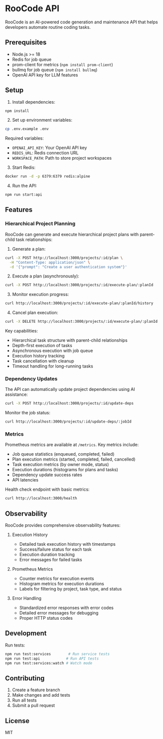 # RooCode API

RooCode is an AI-powered code generation and maintenance API that helps developers automate routine coding tasks.

## Prerequisites

- Node.js >= 18
- Redis for job queue
- prom-client for metrics (`npm install prom-client`)
- bullmq for job queue (`npm install bullmq`)
- OpenAI API key for LLM features

## Setup

1. Install dependencies:
```bash
npm install
```

2. Set up environment variables:
```bash
cp .env.example .env
```

Required variables:
- `OPENAI_API_KEY`: Your OpenAI API key
- `REDIS_URL`: Redis connection URL
- `WORKSPACE_PATH`: Path to store project workspaces

3. Start Redis:
```bash
docker run -d -p 6379:6379 redis:alpine
```

4. Run the API:
```bash
npm run start:api
```

## Features

### Hierarchical Project Planning

RooCode can generate and execute hierarchical project plans with parent-child task relationships:

1. Generate a plan:
```bash
curl -X POST http://localhost:3000/projects/:id/plan \
  -H "Content-Type: application/json" \
  -d '{"prompt": "Create a user authentication system"}'
```

2. Execute a plan (asynchronously):
```bash
curl -X POST http://localhost:3000/projects/:id/execute-plan/:planId
```

3. Monitor execution progress:
```bash
curl http://localhost:3000/projects/:id/execute-plan/:planId/history
```

4. Cancel plan execution:
```bash
curl -X DELETE http://localhost:3000/projects/:id/execute-plan/:planId
```

Key capabilities:
- Hierarchical task structure with parent-child relationships
- Depth-first execution of tasks
- Asynchronous execution with job queue
- Execution history tracking
- Task cancellation with cleanup
- Timeout handling for long-running tasks

### Dependency Updates

The API can automatically update project dependencies using AI assistance:

```bash
curl -X POST http://localhost:3000/projects/:id/update-deps
```

Monitor the job status:
```bash
curl http://localhost:3000/projects/:id/update-deps/:jobId
```

### Metrics

Prometheus metrics are available at `/metrics`. Key metrics include:
- Job queue statistics (enqueued, completed, failed)
- Plan execution metrics (started, completed, failed, cancelled)
- Task execution metrics (by owner mode, status)
- Execution durations (histograms for plans and tasks)
- Dependency update success rates
- API latencies

Health check endpoint with basic metrics:
```bash
curl http://localhost:3000/health
```

## Observability

RooCode provides comprehensive observability features:

1. Execution History
   - Detailed task execution history with timestamps
   - Success/failure status for each task
   - Execution duration tracking
   - Error messages for failed tasks

2. Prometheus Metrics
   - Counter metrics for execution events
   - Histogram metrics for execution durations
   - Labels for filtering by project, task type, and status

3. Error Handling
   - Standardized error responses with error codes
   - Detailed error messages for debugging
   - Proper HTTP status codes

## Development

Run tests:
```bash
npm run test:services        # Run service tests
npm run test:api            # Run API tests
npm run test:services:watch # Watch mode
```

## Contributing

1. Create a feature branch
2. Make changes and add tests
3. Run all tests
4. Submit a pull request

## License

MIT
